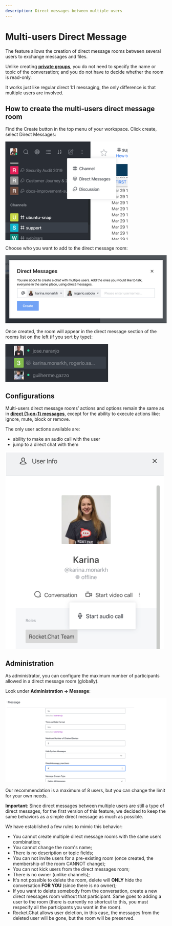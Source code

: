 ```yaml
---
description: Direct messages between multiple users
---
```


# Multi-users Direct Message

The feature allows the creation of direct message rooms between several users to exchange messages and files.

Unlike creating [**private groups**](channels.md), you do not need to specify the name or topic of the conversation; and you do not have to decide whether the room is read-only.

It works just like regular direct 1:1 messaging, the only difference is that multiple users are involved.

## How to create the multi-users direct message room

Find the Create button in the top menu of your workspace. Click create, select Direct Messages:

![Create direct message option](../../.gitbook/assets/create-direct-message-option.png)

Choose who you want to add to the direct message room:

![Select direct message participants](../../.gitbook/assets/select-users.png)

Once created, the room will appear in the direct message section of the rooms list on the left \(if you sort by type\):

![Room list](../../.gitbook/assets/room-list.png)

## Configurations

Multi-users direct message rooms’ actions and options remain the same as in [**direct \(1-on-1\) messages**](channels.md), except for the ability to execute actions like: ignore, mute, block or remove.

The only user actions available are:

* ability to make an audio call with the user
* jump to a direct chat with them

![User actions](../../.gitbook/assets/user-actions.png)

## Administration

As administrator, you can configure the maximum number of participants allowed in a direct message room \(globally\).

Look under **Administration -&gt; Message**:

![Admin](../../.gitbook/assets/admin.png)

Our recommendation is a maximum of 8 users, but you can change the limit for your own needs.

**Important**: Since direct messages between multiple users are still a type of direct messages, for the first version of this feature, we decided to keep the same behaviors as a simple direct message as much as possible.

We have established a few rules to mimic this behavior:

* You cannot create multiple direct message rooms with the same users combination;
* You cannot change the room's name;
* There is no description or topic fields;
* You can not invite users for a pre-existing room  \(once created, the membership of the room CANNOT change\);
* You can not kick users from the direct messages room;
* There is no owner \(unlike channels\);
* It's not possible to delete the room, delete will **ONLY** hide the conversation **FOR YOU** \(since there is no owner\);
* If you want to delete somebody from the conversation, create a new direct messages room without that participant. Same goes to adding a user to the room  \(there is currently no shortcut to this, you must respecify all the participants you want in the room\).
* Rocket.Chat allows user deletion, in this case, the messages from the deleted user will be gone, but the room will be preserved.

